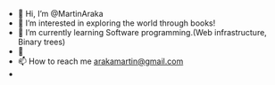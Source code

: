 - 👋 Hi, I’m @MartinAraka
- 👀 I’m interested in exploring the world through books!
- 🌱 I’m currently learning Software programming.(Web infrastructure, Binary trees)
- 💞️ 
- 📫 How to reach me arakamartin@gmail.com
-                      

<!---
MartinAraka/MartinAraka is a ✨ special ✨ repository because its `README.md` (this file) appears on your GitHub profile.
You can click the Preview link to take a look at your changes.
--->
